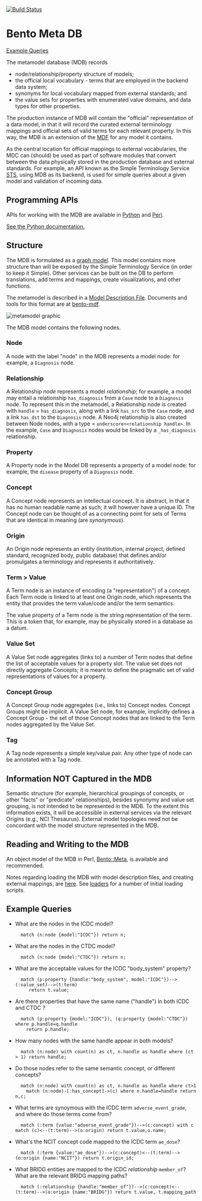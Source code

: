 [![Build Status](https://travis-ci.org/CBIIT/bento-meta.svg?branch=master)](https://travis-ci.org/CBIIT/bento-meta)

# Bento Meta DB 

[Example Queries](#example-queries)

The metamodel database (MDB) records
- node/relationship/property structure of models;
- the official local vocabulary - terms that are employed in the backend data system;
- synonyms for local vocabulary mapped from external standards; and
- the value sets for properties with enumerated value domains, and data types for other properties.

The production instance of MDB will contain the "official" representation of a data model, in that it will record the curated external terminology mappings and official sets of valid terms for each relevant property. In this way, the MDB is an extension of the [MDF](https://github.com/CBIIT/bento-mdf) for any model it contains.

As the central location for official mappings to external vocabularies, the MDC can (should) be used as part of software modules that convert between the data physically stored in the production database and external standards. For example, an API known as the Simple Terminology Service [STS](https://github.com/CBIIT/bento-sts), using MDB as its backend, is used for simple queries about a given model and validation of incoming data.

## Programming APIs

APIs for working with the MDB are available in [Python](./python) and [Perl](./perl). 

[See the Python documentation.](https://cbiit.github.io/bento-meta/)

## Structure

The MDB is formulated as a [graph model](https://en.wikipedia.org/wiki/Graph_database#Labeled-property_graph). This model contains more structure than will be exposed by the Simple Terminology Service (in order to keep it Simple). Other services can be built on the DB to perform translations, add terms and mappings, create visualizations, and other functions.

The metamodel is described in a [Model Description File](./metamodel.yaml). Documents and tools for this format are at [bento-mdf](https://github.com/CBIIT/bento-mdf).

![metamodel graphic](./metamodel.svg)

The MDB model contains the following nodes.

### Node 

A node with the label "node" in the MDB represents a model node: for example, a `Diagnosis` node. 

### Relationship

A Relationship _node_ represents a model _relationship_; for example, a model may entail a relationship `has_diagnosis` from a `Case` node to a `Diagnosis` node. To represent this in the metamodel, a Relationship node is created with `handle` = `has_diagnosis`, along with a link `has_src` to the `Case` node, and a link `has_dst` to the `Diagnosis` node. A Neo4j relationship is also created between Node nodes, with a type = `underscore+<relationship handle>`. In the example, `Case` and `Diagnosis` nodes would be linked by a `_has_diagnosis` relationship.


### Property

A Property node in the Model DB  represents a property of a model node: for example, the `disease` property of a `Diagnosis` node. 

### Concept

A Concept node represents an intellectual concept. It is abstract, in that it has no human readable name as such; it will however have a unique ID. The Concept node can be thought of as a connecting point for sets of Terms that are identical in meaning (are _synonymous_).

### Origin

An Origin node represents an entity (institution, internal project, defined standard, recognized body, public database) that defines and/or promulgates a terminology and represents it authoritatively.

### Term > Value

A Term node is an instance of encoding (a "representation") of a concept. Each Term node is linked to at least one Origin node, which represents the entity that provides the term value/code and/or the term semantics.

The value property of a Term node is the string representation of the term. This is a token that, for example, may be physically stored in a database as a datum.

### Value Set

A Value Set node aggregates (links to) a number of Term nodes that define the list of acceptable values for a property slot. The value set does not directly aggregate Concepts; it is meant to define the pragmatic set of valid representations of values for a property.

### Concept Group 

A Concept Group node aggregates (i.e., links to) Concept nodes. Concept Groups might be implicit. A Value Set node, for example, implicitly defines a Concept Group - the set of those Concept nodes that are linked to the Term nodes aggregated by the Value Set.

### Tag

A Tag node represents a simple key/value pair. Any other type of node can be annotated with a Tag node.

## Information NOT Captured in the MDB

Semantic structure (for example, hierarchical groupings of concepts, or other "facts" or "predicate" relationships), besides synonymy and value set grouping, is not intended to be represented in the MDB. To the extent this information exists, it will be accessible in external services via the relevant Origins (e.g., NCI Thesaurus). External model topologies need not be concordant with the model structure represented in the MDB.

## Reading and Writing to the MDB

An object model of the MDB in Perl, [Bento::Meta](/perl), is available and recommended.

Notes regarding loading the MDB with model description files, and creating external mappings, are [here](./loaders/load-meta.md). See [loaders](./loaders) for a number of initial loading scripts.

## Example Queries

* What are the nodes in the ICDC model?

        match (n:node {model:"ICDC"}) return n;

* What are the nodes in the CTDC model?

        match (n:node {model:"CTDC"}) return n;

* What are the acceptable values for the ICDC "body_system" property?

        match (p:property {handle:"body_system", model:"ICDC"})-->(:value_set)-->(t:term)
           return t.value;

* Are there properties that have the same name ("handle") in both ICDC and CTDC ?

        match (p:property {model:"ICDC"}), (q:property {model:"CTDC"}) where p.handle=q.handle
          return p.handle;

* How many nodes with the same handle appear in both models?

        match (n:node) with count(n) as ct, n.handle as handle where (ct > 1) return handle;

* Do those nodes refer to the same semantic concept, or different concepts?

        match (n:node) with count(n) as ct, n.handle as handle where ct>1
          match (n:node)-[:has_concept]->(c) where n.handle=handle return n,c;

* What terms are synoymous with the ICDC term `adverse_event_grade`, and where do those terms come from?

        match (:term {value:"adverse_event_grade"})-->(c:concept) with c match (c)<--(t:term)-->(o:origin) return t.value,o.name;

* What's the NCIT concept code mapped to the ICDC term `ae_dose`?

        match (:term {value:"ae_dose"})-->(c:concept)<--(t:term)-->(o:origin {name:"NCIT"}) return t.origin_id;

* What BRIDG entities are mapped to the ICDC _relationship_ `member_of`? What are the relevant BRIDG mapping paths?

        match (:relationship {handle:"member_of"})-->(c:concept)<--(t:term)-->(o:origin {name:"BRIDG"}) return t.value, t.mapping_path

